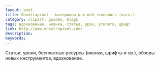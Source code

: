 ```yaml
---
layout: post
title: Onextrapixel — материалы для веб-технолога (англ.)
category: clipart, guides, blogs
tags: вдохновение, иконка, статья, урок, утилита, шрифт
link: http://www.onextrapixel.com/
description:
keywords:
---
```


<p>Статьи, уроки, бесплатные ресурсы (иконки, шрифты и пр.), обзоры новых инструментов, вдохновение.</p>
